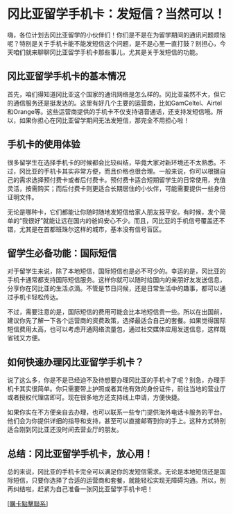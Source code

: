 # 冈比亚留学手机卡：发短信？当然可以！

嗨，各位计划去冈比亚留学的小伙伴们！你们是不是在为留学期间的通讯问题烦恼呢？特别是关于手机卡能不能发短信这个问题，是不是心里一直打鼓？别担心，今天咱们就来聊聊冈比亚留学手机卡那些事儿，尤其是关于发短信的功能。

## 冈比亚留学手机卡的基本情况

首先，咱们得知道冈比亚这个国家的通讯网络是怎么样的。冈比亚虽然不大，但它的通信服务还是挺发达的。这里有好几个主要的运营商，比如GamCeltel、Airtel和Orange等。这些运营商提供的手机卡不仅支持语音通话，还支持发短信哦。所以，如果你担心在冈比亚留学期间无法发短信，那完全不用担心啦！

## 手机卡的使用体验

很多留学生在选择手机卡的时候都会比较纠结，毕竟大家对新环境还不太熟悉。不过，冈比亚的手机卡其实非常方便，而且价格也很合理。一般来说，你可以根据自己的需求选择预付费卡或者后付费卡。预付费卡适合短期留学生的日常使用，充值灵活，按需购买；而后付费卡则更适合长期居住的小伙伴，可能需要提供一些身份证明文件。

无论是哪种卡，它们都能让你随时随地发短信给家人朋友报平安。有时候，发个简单的“我很好”就能让远在国内的爸妈安心不少。而且，冈比亚的手机信号覆盖还不错，尤其是在首都班珠尔这样的城市，基本没有信号盲区。

## 留学生必备功能：国际短信

对于留学生来说，除了本地短信，国际短信也是必不可少的。幸运的是，冈比亚的手机卡通常都支持国际短信服务。这样你就可以随时给国内的亲朋好友发送信息，分享你在冈比亚的生活点滴。不管是节日问候，还是日常生活中的趣事，都可以通过手机卡轻松传达。

不过，需要注意的是，国际短信的费用可能会比本地短信贵一些。所以在出国前，建议你先了解一下各个运营商的资费政策，选择最适合自己的套餐。如果觉得国际短信费用太高，也可以考虑开通网络流量包，通过社交媒体应用发送信息，这样既省钱又方便。

## 如何快速办理冈比亚留学手机卡？

说了这么多，你是不是已经迫不及待想要办理冈比亚的手机卡了呢？别急，办理手机卡其实很简单。你只需要带上护照或者其他有效的身份证件，前往当地的营业厅或者授权代理店即可。现在很多地方还支持线上申请，方便快捷。

如果你实在不方便亲自去办理，也可以联系一些专门提供海外电话卡服务的平台。他们会为你提供详细的指导和支持，甚至可以直接邮寄到你的手上。这种方式特别适合刚到冈比亚还没时间去营业厅的朋友。

## 总结：冈比亚留学手机卡，放心用！

总的来说，冈比亚的手机卡完全可以满足你的发短信需求。无论是本地短信还是国际短信，只要你选择了合适的运营商和套餐，就能轻松实现无障碍沟通。所以，别再纠结啦，赶紧为自己准备一张冈比亚留学手机卡吧！

[[購卡點擊聯系](https://t.me/s/esim1088)]